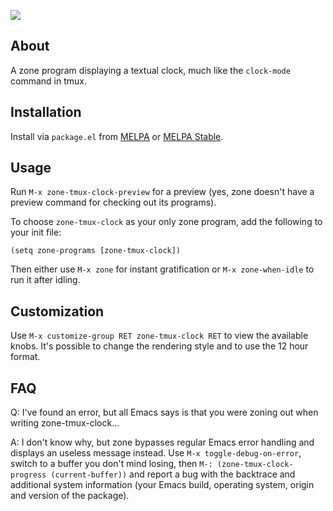 <!--
SPDX-FileCopyrightText: 2023 Vasilij Schneidermann <mail@vasilij.de>

SPDX-License-Identifier: GPL-3.0-or-later
-->

![][image]

## About

A zone program displaying a textual clock, much like the `clock-mode`
command in tmux.

## Installation

Install via `package.el` from [MELPA] or [MELPA Stable].

## Usage

Run `M-x zone-tmux-clock-preview` for a preview (yes, zone doesn't have a
preview command for checking out its programs).

To choose `zone-tmux-clock` as your only zone program, add the
following to your init file:

```elisp
(setq zone-programs [zone-tmux-clock])
```

Then either use `M-x zone` for instant gratification or `M-x
zone-when-idle` to run it after idling.

## Customization

Use `M-x customize-group RET zone-tmux-clock RET` to view the
available knobs. It's possible to change the rendering style and
to use the 12 hour format.

## FAQ

Q: I've found an error, but all Emacs says is that you were zoning out
when writing zone-tmux-clock...

A: I don't know why, but zone bypasses regular Emacs error handling
and displays an useless message instead. Use `M-x
toggle-debug-on-error`, switch to a buffer you don't mind losing, then
`M-: (zone-tmux-clock-progress (current-buffer))` and report a bug
with the backtrace and additional system information (your Emacs
build, operating system, origin and version of the package).

[image]: img/screencast.gif
[MELPA]: https://melpa.org/
[MELPA Stable]: https://stable.melpa.org
